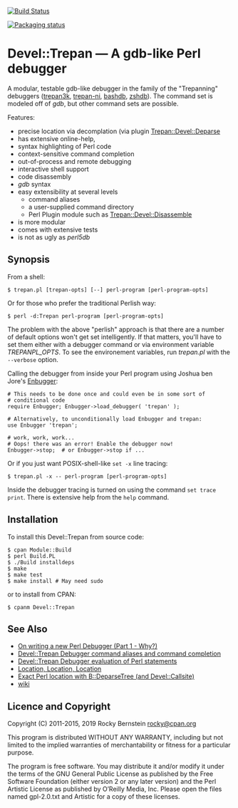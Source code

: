 [![Build Status](https://travis-ci.org/rocky/Perl-Devel-Trepan.png)](https://travis-ci.org/rocky/Perl-Devel-Trepan)

[![Packaging status](https://repology.org/badge/vertical-allrepos/perl:devel-trepan.svg)](https://repology.org/project/perl:devel-trepan/versions)

Devel::Trepan &mdash; A gdb-like Perl debugger
====================================

A modular, testable gdb-like debugger in the family of the "Trepanning" debuggers ([trepan3k](https://pypi.org/project/trepan3k/), [trepan-ni](https://www.npmjs.com/package/trepan-ni), [bashdb](http://bashdb.sourceforge.net), [zshdb](https://github.com/rocky/zshdb)). The command set is modeled off of _gdb_, but other command sets are possible.

Features:
* precise location via decomplation (via plugin [Trepan::Devel::Deparse](https://github.com/rocky/p5-Devel-Trepan-Deparse/)
* has extensive online-help,
* syntax highlighting of Perl code
* context-sensitive command completion
* out-of-process and remote debugging
* interactive shell support
* code disassembly
* _gdb_ syntax
* easy extensibility at several levels
    * command aliases
    * a user-supplied command directory
    * Perl Plugin module such as [Trepan::Devel::Disassemble](https://github.com/rocky/Perl-Devel-Trepan-Disassemble)
* is more modular
* comes with extensive tests
* is not as ugly as _perl5db_

Synopsis
--------

From a shell:

    $ trepan.pl [trepan-opts] [--] perl-program [perl-program-opts]

Or for those who prefer the traditional Perlish way:

    $ perl -d:Trepan perl-program [perl-program-opts]

The problem with the above "perlish" approach is that there are a
number of default options won't get set intelligently. If that matters,
you'll have to set them either with a debugger command or via
environment variable *TREPANPL_OPTS*. To see the environement
variables, run *trepan.pl* with the `--verbose` option.

Calling the debugger from inside your Perl program using Joshua ben
Jore's [Enbugger](http://search.cpan.org/~jjore/Enbugger/):

    # This needs to be done once and could even be in some sort of
    # conditional code
    require Enbugger; Enbugger->load_debugger( 'trepan' );

    # Alternatively, to unconditionally load Enbugger and trepan:
    use Enbugger 'trepan';

    # work, work, work...
    # Oops! there was an error! Enable the debugger now!
    Enbugger->stop;  # or Enbugger->stop if ...

Or if you just want POSIX-shell-like `set -x` line tracing:

    $ trepan.pl -x -- perl-program [perl-program-opts]

Inside the debugger tracing is turned on using the command `set trace print`.
There is extensive help from the `help` command.


Installation
------------

To install this Devel::Trepan from source code:

    $ cpan Module::Build
    $ perl Build.PL
    $ ./Build installdeps
    $ make
    $ make test
    $ make install # May need sudo

or to install from CPAN:

    $ cpanm Devel::Trepan

See Also
--------

* [On writing a new Perl Debugger (Part 1 - Why?)](http://blogs.perl.org/users/rockyb/2012/07/on-writing-a-new-perl-debugger-part-1---why.html)
* [Devel::Trepan Debugger command aliases and command completion](http://blogs.perl.org/users/rockyb/2012/08/develtrepan-debugger-command-aliases-and-command-completion.html)
* [Devel::Trepan Debugger evaluation of Perl statements](http://blogs.perl.org/users/rockyb/2012/08/develtrepan-debugger-evaluation-of-perl-statements.html)
* [Location, Location, Location](http://blogs.perl.org/users/rockyb/2012/08/location-location-location.html)
* [Exact Perl location with B::DeparseTree (and Devel::Callsite)](http://blogs.perl.org/users/rockyb/2015/11/exact-perl-location-with-bdeparse-and-develcallsite.html)
* [wiki](https://github.com/rocky/Perl-Devel-Trepan/wiki)

Licence and Copyright
---------------------

Copyright (C) 2011-2015, 2019 Rocky Bernstein <rocky@cpan.org>

This program is distributed WITHOUT ANY WARRANTY, including but not
limited to the implied warranties of merchantability or fitness for a
particular purpose.

The program is free software. You may distribute it and/or modify it
under the terms of the GNU General Public License as published by the
Free Software Foundation (either version 2 or any later version) and
the Perl Artistic License as published by O’Reilly Media, Inc. Please
open the files named gpl-2.0.txt and Artistic for a copy of these
licenses.

